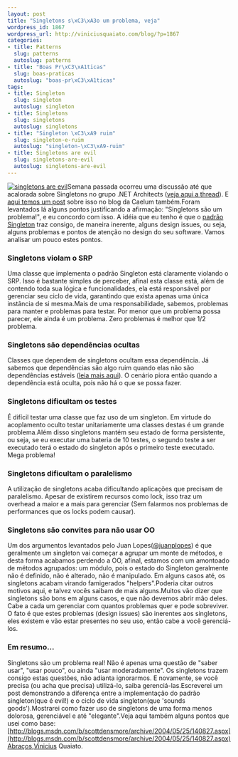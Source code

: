 ```yaml
--- 
layout: post
title: "Singletons s\xC3\xA3o um problema, veja"
wordpress_id: 1867
wordpress_url: http://viniciusquaiato.com/blog/?p=1867
categories: 
- title: Patterns
  slug: patterns
  autoslug: patterns
- title: "Boas Pr\xC3\xA1ticas"
  slug: boas-praticas
  autoslug: "boas-pr\xC3\xA1ticas"
tags: 
- title: Singleton
  slug: singleton
  autoslug: singleton
- title: Singletons
  slug: singletons
  autoslug: singletons
- title: "Singleton \xC3\xA9 ruim"
  slug: singleton-e-ruim
  autoslug: "singleton-\xC3\xA9-ruim"
- title: Singletons are evil
  slug: singletons-are-evil
  autoslug: singletons-are-evil
---
```

[![](http://viniciusquaiato.com/images_posts/singletons-evil.jpg "singletons are evil")](http://viniciusquaiato.com/images_posts/singletons-evil.jpg)Semana passada ocorreu uma discussão até que acalorada sobre Singletons no grupo .NET Architects ([veja aqui a thread](http://groups.google.com/group/dotnetarchitects/browse_thread/thread/379192a5e97b6597)). E [aqui temos um post](http://blog.caelum.com.br/2006/08/08/singletons-e-static-perigo-a-vista/) sobre isso no blog da Caelum também.Foram levantados lá alguns pontos justificando a afirmação: "Singletons são um problema!", e eu concordo com isso. A idéia que eu tenho é que o [padrão Singleton](http://pt.wikipedia.org/wiki/Singleton) traz consigo, de maneira inerente, alguns design issues, ou seja, alguns problemas e pontos de atenção no design do seu software. Vamos analisar um pouco estes pontos.

### Singletons violam o SRP
Uma classe que implementa o padrão Singleton está claramente violando o SRP. Isso é bastante simples de perceber, afinal esta classe está, além de contendo toda sua lógica e funcionalidades, ela está responsável por gerenciar seu ciclo de vida, garantindo que exista apenas uma única instância de si mesma.Mais de uma responsabilidade, sabemos, problemas para manter e problemas para testar. Por menor que um problema possa parecer, ele ainda é um problema. Zero problemas é melhor que 1/2 problema.

### Singletons são dependências ocultas
Classes que dependem de singletons ocultam essa dependência. Já sabemos que dependências são algo ruim quando elas não são dependências estáveis ([leia mais aqui](http://www.aniche.com.br/2010/10/tdd-diminui-o-acoplamento-mas-so-isso-nao-resolve/)). O cenário piora então quando a dependência está oculta, pois não há o que se possa fazer.

### Singletons dificultam os testes
É difícil testar uma classe que faz uso de um singleton. Em virtude do acoplamento oculto testar unitariamente uma classes destas é um grande problema.Além disso singletons mantém seu estado de forma persistente, ou seja, se eu executar uma bateria de 10 testes, o segundo teste a ser executado terá o estado do singleton após o primeiro teste executado. Mega problema!

### Singletons dificultam o paralelismo
A utilização de singletons acaba dificultando aplicações que precisam de paralelismo. Apesar de existirem recursos como lock, isso traz um overhead a maior e a mais para gerenciar (Sem falarmos nos problemas de performances que os locks podem causar).

### Singletons são convites para não usar OO
 Um dos argumentos levantados pelo Juan Lopes([@juanplopes](http://twitter.com/juanplopes)) é que geralmente um singleton vai começar a agrupar um monte de métodos, e desta forma acabamos perdendo a OO, afinal, estamos com um amontoado de métodos agrupados: um módulo, pois o estado do Singleton geralmente não é definido, não é alterado, não é manipulado. Em alguns casos até, os singletons acabam virando famigerados "helpers".Poderia citar outros motivos aqui, e talvez vocês saibam de mais alguns.Muitos vão dizer que singletons são bons em alguns casos, e que não devemos abrir mão deles. Cabe a cada um gerenciar com quantos problemas quer e pode sobreviver. O fato é que estes problemas (design issues) são inerentes aos singletons, eles existem e vão estar presentes no seu uso, então cabe a você gerenciá-los.

### Em resumo...
Singletons são um problema real! Não é apenas uma questão de "saber usar", "usar pouco", ou ainda "usar moderadamente". Os singletons trazem consigo estas questões, não adianta ignorarmos. E novamente, se você precisa (ou acha que precisa) utilizá-lo, saiba gerenciá-las.Escreverei um post demonstrando a diferença entre a implementação do padrão singleton(que é evil!) e o ciclo de vida singleton(que 'sounds goods').Mostrarei como fazer uso de singletons de uma forma menos dolorosa, gerenciável e até "elegante".Veja aqui também alguns pontos que usei como base: [http://blogs.msdn.com/b/scottdensmore/archive/2004/05/25/140827.aspx](http://blogs.msdn.com/b/scottdensmore/archive/2004/05/25/140827.aspx)Abraços,Vinicius Quaiato.
